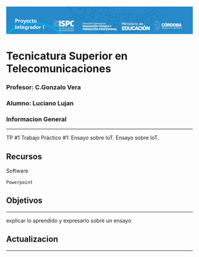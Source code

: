 ![alt text](/caratula.png)
# Tecnicatura Superior en Telecomunicaciones
### Profesor: C.Gonzalo Vera   
### Alumno: Luciano Lujan

### Informacion General
***
TP #1 Trabajo Práctico #1:  Ensayo sobre IoT.
Ensayo sobre IoT.

## Recursos
Software 
```
Powerpoint
```
## Objetivos
***
explicar lo aprendido  y expresarlo sobre un ensayo

## Actualizacion
***

